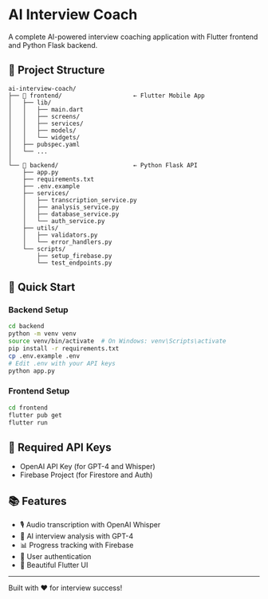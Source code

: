 # AI Interview Coach

A complete AI-powered interview coaching application with Flutter frontend and Python Flask backend.

## 📁 Project Structure

```
ai-interview-coach/
├── 📱 frontend/                    ← Flutter Mobile App
│   ├── lib/
│   │   ├── main.dart
│   │   ├── screens/
│   │   ├── services/
│   │   ├── models/
│   │   └── widgets/
│   ├── pubspec.yaml
│   └── ...
│
└── 🔧 backend/                     ← Python Flask API
    ├── app.py
    ├── requirements.txt
    ├── .env.example
    ├── services/
    │   ├── transcription_service.py
    │   ├── analysis_service.py
    │   ├── database_service.py
    │   └── auth_service.py
    ├── utils/
    │   ├── validators.py
    │   └── error_handlers.py
    └── scripts/
        ├── setup_firebase.py
        └── test_endpoints.py
```

## 🚀 Quick Start

### Backend Setup
```bash
cd backend
python -m venv venv
source venv/bin/activate  # On Windows: venv\Scripts\activate
pip install -r requirements.txt
cp .env.example .env
# Edit .env with your API keys
python app.py
```

### Frontend Setup
```bash
cd frontend
flutter pub get
flutter run
```

## 🔑 Required API Keys

- OpenAI API Key (for GPT-4 and Whisper)
- Firebase Project (for Firestore and Auth)

## 📚 Features

- 🎙️ Audio transcription with OpenAI Whisper
- 🤖 AI interview analysis with GPT-4
- 📊 Progress tracking with Firebase
- 🔐 User authentication
- 📱 Beautiful Flutter UI

---

Built with ❤️ for interview success!